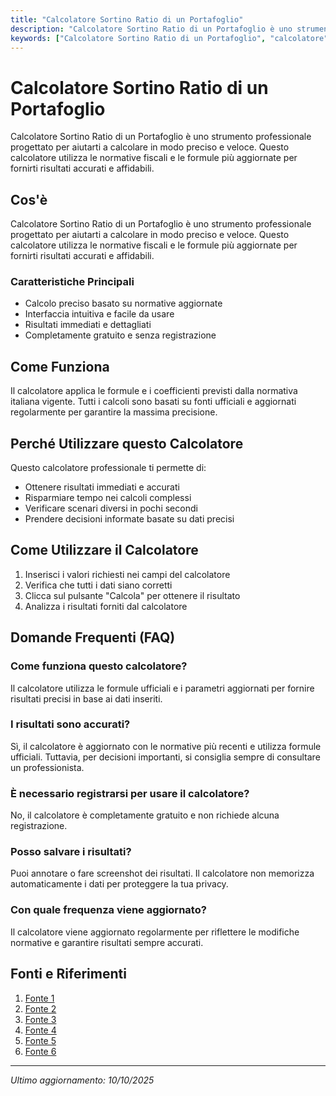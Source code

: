 ```yaml
---
title: "Calcolatore Sortino Ratio di un Portafoglio"
description: "Calcolatore Sortino Ratio di un Portafoglio è uno strumento professionale progettato per aiutarti a calcolare in modo preciso e veloce. Questo calcolatore utilizza le normative fiscali e le formule più aggiornate per fornirti risultati accurati e affidabili."
keywords: ["Calcolatore Sortino Ratio di un Portafoglio", "calcolatore", "calcolo online"]
---
```


# Calcolatore Sortino Ratio di un Portafoglio

Calcolatore Sortino Ratio di un Portafoglio è uno strumento professionale progettato per aiutarti a calcolare in modo preciso e veloce. Questo calcolatore utilizza le normative fiscali e le formule più aggiornate per fornirti risultati accurati e affidabili.

## Cos'è

Calcolatore Sortino Ratio di un Portafoglio è uno strumento professionale progettato per aiutarti a calcolare in modo preciso e veloce. Questo calcolatore utilizza le normative fiscali e le formule più aggiornate per fornirti risultati accurati e affidabili.

### Caratteristiche Principali

- Calcolo preciso basato su normative aggiornate
- Interfaccia intuitiva e facile da usare
- Risultati immediati e dettagliati
- Completamente gratuito e senza registrazione

## Come Funziona

Il calcolatore applica le formule e i coefficienti previsti dalla normativa italiana vigente. Tutti i calcoli sono basati su fonti ufficiali e aggiornati regolarmente per garantire la massima precisione.

## Perché Utilizzare questo Calcolatore

Questo calcolatore professionale ti permette di:

- Ottenere risultati immediati e accurati
- Risparmiare tempo nei calcoli complessi
- Verificare scenari diversi in pochi secondi
- Prendere decisioni informate basate su dati precisi

## Come Utilizzare il Calcolatore

1. Inserisci i valori richiesti nei campi del calcolatore
2. Verifica che tutti i dati siano corretti
3. Clicca sul pulsante "Calcola" per ottenere il risultato
4. Analizza i risultati forniti dal calcolatore

## Domande Frequenti (FAQ)

### Come funziona questo calcolatore?

Il calcolatore utilizza le formule ufficiali e i parametri aggiornati per fornire risultati precisi in base ai dati inseriti.

### I risultati sono accurati?

Sì, il calcolatore è aggiornato con le normative più recenti e utilizza formule ufficiali. Tuttavia, per decisioni importanti, si consiglia sempre di consultare un professionista.

### È necessario registrarsi per usare il calcolatore?

No, il calcolatore è completamente gratuito e non richiede alcuna registrazione.

### Posso salvare i risultati?

Puoi annotare o fare screenshot dei risultati. Il calcolatore non memorizza automaticamente i dati per proteggere la tua privacy.

### Con quale frequenza viene aggiornato?

Il calcolatore viene aggiornato regolarmente per riflettere le modifiche normative e garantire risultati sempre accurati.

## Fonti e Riferimenti

1. [Fonte 1](https://brixx.com/it/sortino-ratio-calculation-definition/)
2. [Fonte 2](https://fastercapital.com/it/contenuto/Calcolatore-del-rapporto-Sortino--come-calcolare-il-rapporto-Sortino-del-tuo-portafoglio-e-misurare-il-rischio-di-ribasso.html)
3. [Fonte 3](https://investimi.com/sortino-ratio-cosa-e/)
4. [Fonte 4](https://strategyquant.com/it/codebase/rapporto-di-ordinamento/)
5. [Fonte 5](https://www.youtube.com/watch?v=9Rufly0kl5I)
6. [Fonte 6](https://www.mql5.com/it/articles/9171)

---

*Ultimo aggiornamento: 10/10/2025*

